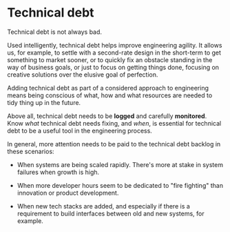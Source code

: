 # Technical debt

Technical debt is not always bad.

Used intelligently, technical debt helps improve engineering agility. It allows us, for example, to settle with a second-rate design in the short-term to get something to market sooner, or to quickly fix an obstacle standing in the way of business goals, or just to focus on getting things done, focusing on creative solutions over the elusive goal of perfection.

Adding technical debt as part of a considered approach to engineering means being conscious of what, how and what resources are needed to tidy thing up in the future.

Above all, technical debt needs to be **logged** and carefully **monitored**. Know _what_ technical debt needs fixing, and _when_, is essential for technical debt to be a useful tool in the engineering process.

In general, more attention needs to be paid to the technical debt backlog in these scenarios:

- When systems are being scaled rapidly. There's more at stake in system failures when growth is high.

- When more developer hours seem to be dedicated to "fire fighting" than innovation or product development.

- When new tech stacks are added, and especially if there is a requirement to build interfaces between old and new systems, for example.
